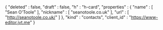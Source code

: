 {
  "deleted" : false,
  "draft" : false,
  "h" : "h-card",
  "properties" : {
    "name" : [ "Sean O'Toole" ],
    "nickname" : [ "seanotoole.co.uk" ],
    "url" : [ "http://seanotoole.co.uk/" ]
  },
  "kind" : "contacts",
  "client_id" : "https://www-editor.jvt.me"
}
